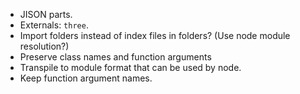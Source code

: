 - JISON parts.
- Externals: `three`.
- Import folders instead of index files in folders? (Use node module resolution?)
- Preserve class names and function arguments
- Transpile to module format that can be used by node.
- Keep function argument names.

